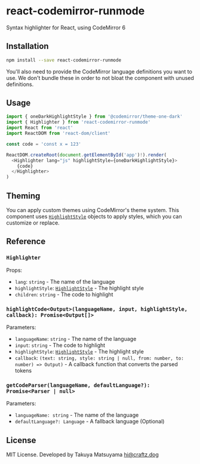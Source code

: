 # react-codemirror-runmode

Syntax highlighter for React, using CodeMirror 6

## Installation

```sh
npm install --save react-codemirror-runmode
```

You'll also need to provide the CodeMirror language definitions you want to use. We don't bundle these in order to not bloat the component with unused definitions.

## Usage

```javascript
import { oneDarkHighlightStyle } from '@codemirror/theme-one-dark'
import { Highlighter } from 'react-codemirror-runmode'
import React from 'react'
import ReactDOM from 'react-dom/client'

const code = 'const x = 123'

ReactDOM.createRoot(document.getElementById('app')!).render(
  <Highlighter lang="js" highlightStyle={oneDarkHighlightStyle}>
    {code}
  </Highlighter>
)
```

## Theming

You can apply custom themes using CodeMirror's theme system. This component uses [`HighlightStyle`](https://codemirror.net/docs/ref#language.HighlightStyle) objects to apply styles, which you can customize or replace.

## Reference

### `Highlighter`

Props:

- `lang`: `string` - The name of the language
- `highlightStyle`: [`HighlightStyle`](https://codemirror.net/docs/ref#language.HighlightStyle) - The highlight style
- `children`: `string` - The code to highlight

### `highlightCode<Output>(languageName, input, highlightStyle, callback): Promise<Output[]>`

Parameters:

- `languageName`: `string` - The name of the language
- `input`: `string` - The code to highlight
- `highlightStyle`: [`HighlightStyle`](https://codemirror.net/docs/ref#language.HighlightStyle) - The highlight style
- `callback`: `(text: string, style: string | null, from: number, to: number) => Output)` - A callback function that converts the parsed tokens

### `getCodeParser(languageName, defaultLanguage?): Promise<Parser | null>`

Parameters:

- `languageName: string` - The name of the language
- `defaultLanguage?: Language` - A fallback language (Optional)

## License

MIT License. Developed by Takuya Matsuyama <hi@craftz.dog>
